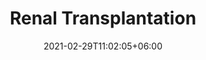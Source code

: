 ---
title: "Renal Transplantation"
url: "renal-transplantation"
date: 2021-02-29T11:02:05+06:00
icon: "fa-solid fa-right-left" # fontawesome icon : https://fontawesome.com/icons
description: ""
# type dont remove or customize
type : "topic"
draft: false
weight: 5
---
